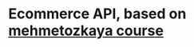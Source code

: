 # Ecommerce API, based on <a href="https://github.com/aspnetrun/run-aspnetcore-microservices">mehmetozkaya course</a>
